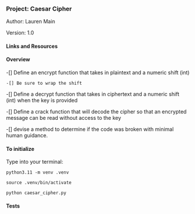### Project: Caesar Cipher

Author: Lauren Main

Version:  1.0

#### Links and Resources



#### Overview

-[] Define an encrypt function that takes in plaintext and a numeric shift (int)

    -[] Be sure to wrap the shift

-[] Define a decrypt function that takes in ciphertext and a numeric shift (int) when the key is provided

-[] Define a crack function that will decode the cipher so that an encrypted message can be read without access to the key

-[] devise a method to determine if the code was broken with minimal human guidance. 



#### To initialize

Type into your terminal:

`python3.11 -m venv .venv`

`source .venv/bin/activate`

`python caesar_cipher.py`

#### Tests
